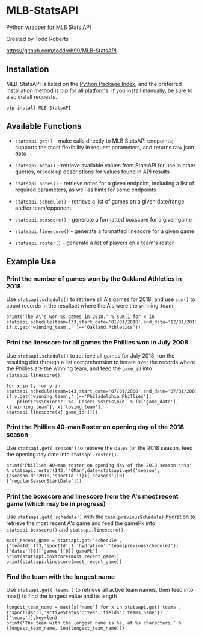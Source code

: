 # MLB-StatsAPI

Python wrapper for MLB Stats API

Created by Todd Roberts

https://github.com/toddrob99/MLB-StatsAPI

## Installation
MLB-StatsAPI is listed on the [Python Package Index](https://pypi.org/project/MLB-StatsAPI/), 
and the preferred installation method is pip for all platforms. 
If you install manually, be sure to also install requests.

```pip install MLB-StatsAPI```

## Available Functions

* `statsapi.get()` - make calls directly to MLB StatsAPI endpoints;
  supports the most flexibility in request parameters, and returns raw json data

* `statsapi.meta()` - retrieve available values from StatsAPI for use in other queries,
  or look up descriptions for values found in API results

* `statsapi.notes()` - retrieve notes for a given endpoint, 
  including a list of required parameters, as well as hints for some endpoints

* `statsapi.schedule()` - retrieve a list of games on a given date/range and/or team/opponent

* `statsapi.boxscore()` - generate a formatted boxscore for a given game

* `statsapi.linescore()` - generate a formatted linescore for a given game

* `statsapi.roster()` - generate a list of players on a team's roster

## Example Use

### Print the number of games won by the Oakland Athletics in 2018

Use `statsapi.schedule()` to retrieve all A's games for 2018,
and use `sum()` to count records in the resultset where the A's were the winning_team.

```
print('The A\'s won %s games in 2018.' % sum(1 for x in statsapi.schedule(team=133,start_date='01/01/2018',end_date='12/31/2018') if x.get('winning_team','')=='Oakland Athletics'))
```

### Print the linescore for all games the Phillies won in July 2008

Use `statsapi.schedule()` to retrieve all games for July 2018,
run the resulting dict through a list comprehension
to iterate over the records where the Phillies are the winning team,
and feed the `game_id` into `statsapi_linescore()`.

```
for x in [y for y in statsapi.schedule(team=143,start_date='07/01/2008',end_date='07/31/2008') if y.get('winning_team','')=='Philadelphia Phillies']:
    print('%s\nWinner: %s, Loser: %s\n%s\n\n' % (x['game_date'], x['winning_team'], x['losing_team'], statsapi.linescore(x['game_id'])))
```

### Print the Phillies 40-man Roster on opening day of the 2018 season

Use `statsapi.get('season')` to retrieve the dates for the 2018 season,
feed the opening day date into `statsapi.roster()`.

```
print('Phillies 40-man roster on opening day of the 2018 season:\n%s' % statsapi.roster(143,'40Man',date=statsapi.get('season',{'seasonId':2018,'sportId':1})['seasons'][0]['regularSeasonStartDate']))
```

### Print the boxscore and linescore from the A's most recent game (which may be in progress)

Use `statsapi.get('schedule')` with the `team(previousSchedule)` hydration to retrieve the most recent A's game
and feed the gamePk into `statsapi.boxscore()` and `statsapi.linescore()`.

```
most_recent_game = statsapi.get('schedule',{'teamId':133,'sportId':1,'hydration':'team(previousSchedule)'})['dates'][0]['games'][0]['gamePk']
print(statsapi.boxscore(most_recent_game))
print(statsapi.linescore(most_recent_game))
```

### Find the team with the longest name

Use `statsapi.get('teams')` to retrieve all active team names,
then feed into max() to find the longest value and its length

```
longest_team_name = max([x['name'] for x in statsapi.get('teams',{'sportIds':1,'activeStatus':'Yes','fields':'teams,name'})['teams']],key=len)
print('The team with the longest name is %s, at %s characters.' % (longest_team_name, len(longest_team_name)))
```

